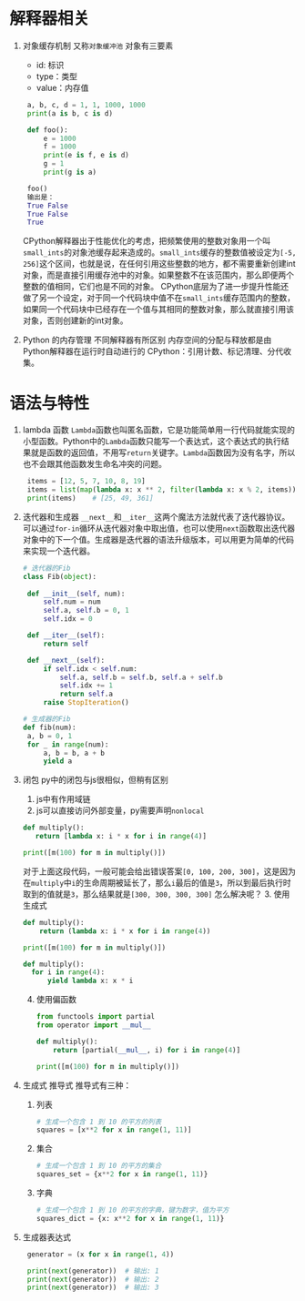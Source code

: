 # 解释器相关
1. 对象缓存机制
   又称`对象缓冲池`
   对象有三要素
   - id: 标识
   - type：类型
   - value：内存值
   
   ```py
    a, b, c, d = 1, 1, 1000, 1000
    print(a is b, c is d)

    def foo():
        e = 1000
        f = 1000
        print(e is f, e is d)
        g = 1
        print(g is a)

    foo()
    输出是：
    True False
    True False
    True
   ```
   CPython解释器出于性能优化的考虑，把频繁使用的整数对象用一个叫`small_ints`的对象池缓存起来造成的。`small_ints`缓存的整数值被设定为`[-5, 256]`这个区间，也就是说，在任何引用这些整数的地方，都不需要重新创建int对象，而是直接引用缓存池中的对象。如果整数不在该范围内，那么即便两个整数的值相同，它们也是不同的对象。
   CPython底层为了进一步提升性能还做了另一个设定，对于同一个代码块中值不在`small_ints`缓存范围内的整数，如果同一个代码块中已经存在一个值与其相同的整数对象，那么就直接引用该对象，否则创建新的int对象。
  
2. Python 的内存管理
   不同解释器有所区别
   内存空间的分配与释放都是由Python解释器在运行时自动进行的
   CPython：引用计数、标记清理、分代收集。

# 语法与特性
1. lambda 函数
   `Lambda`函数也叫匿名函数，它是功能简单用一行代码就能实现的小型函数。Python中的`Lambda`函数只能写一个表达式，这个表达式的执行结果就是函数的返回值，不用写`return`关键字。`Lambda`函数因为没有名字，所以也不会跟其他函数发生命名冲突的问题。
   ```py
    items = [12, 5, 7, 10, 8, 19]
    items = list(map(lambda x: x ** 2, filter(lambda x: x % 2, items)))
    print(items)    # [25, 49, 361]
   ```
2. 迭代器和生成器
   `__next__`和`__iter__`这两个魔法方法就代表了迭代器协议。可以通过`for-in`循环从迭代器对象中取出值，也可以使用`next`函数取出迭代器对象中的下一个值。生成器是迭代器的语法升级版本，可以用更为简单的代码来实现一个迭代器。
   ```py
   # 迭代器的Fib
   class Fib(object):
    
    def __init__(self, num):
        self.num = num
        self.a, self.b = 0, 1
        self.idx = 0
   
    def __iter__(self):
        return self

    def __next__(self):
        if self.idx < self.num:
            self.a, self.b = self.b, self.a + self.b
            self.idx += 1
            return self.a
        raise StopIteration()

   # 生成器的Fib
   def fib(num):
    a, b = 0, 1
    for _ in range(num):
        a, b = b, a + b
        yield a
   ```

3. 闭包
   py中的闭包与js很相似，但稍有区别
   1. js中有作用域链
   2. js可以直接访问外部变量，py需要声明`nonlocal`
   ```py
   def multiply():
      return [lambda x: i * x for i in range(4)]

   print([m(100) for m in multiply()])
   ```
   对于上面这段代码，一般可能会给出错误答案`[0, 100, 200, 300]`，这是因为在`multiply`中`i`的生命周期被延长了，那么`i`最后的值是`3`，所以到最后执行时取到的值就是`3`，那么结果就是`[300, 300, 300, 300]`
   怎么解决呢？
   3. 使用生成式
      ```py
      def multiply():
          return (lambda x: i * x for i in range(4))

      print([m(100) for m in multiply()])

      def multiply():
        for i in range(4):
            yield lambda x: x * i
      ```
   4. 使用偏函数
      ```py
      from functools import partial
      from operator import __mul__

      def multiply():
          return [partial(__mul__, i) for i in range(4)]

      print([m(100) for m in multiply()])
      ```
4. 生成式 推导式
   推导式有三种：
      1. 列表
         ```py
         # 生成一个包含 1 到 10 的平方的列表
         squares = [x**2 for x in range(1, 11)]
         ```
      2. 集合
         ```py
         # 生成一个包含 1 到 10 的平方的集合
         squares_set = {x**2 for x in range(1, 11)}
         ```
      3. 字典
         ```py
         # 生成一个包含 1 到 10 的平方的字典，键为数字，值为平方
         squares_dict = {x: x**2 for x in range(1, 11)}
         ```

5. 生成器表达式
   ```py
    generator = (x for x in range(1, 4))

    print(next(generator))  # 输出: 1
    print(next(generator))  # 输出: 2
    print(next(generator))  # 输出: 3
   ```
   